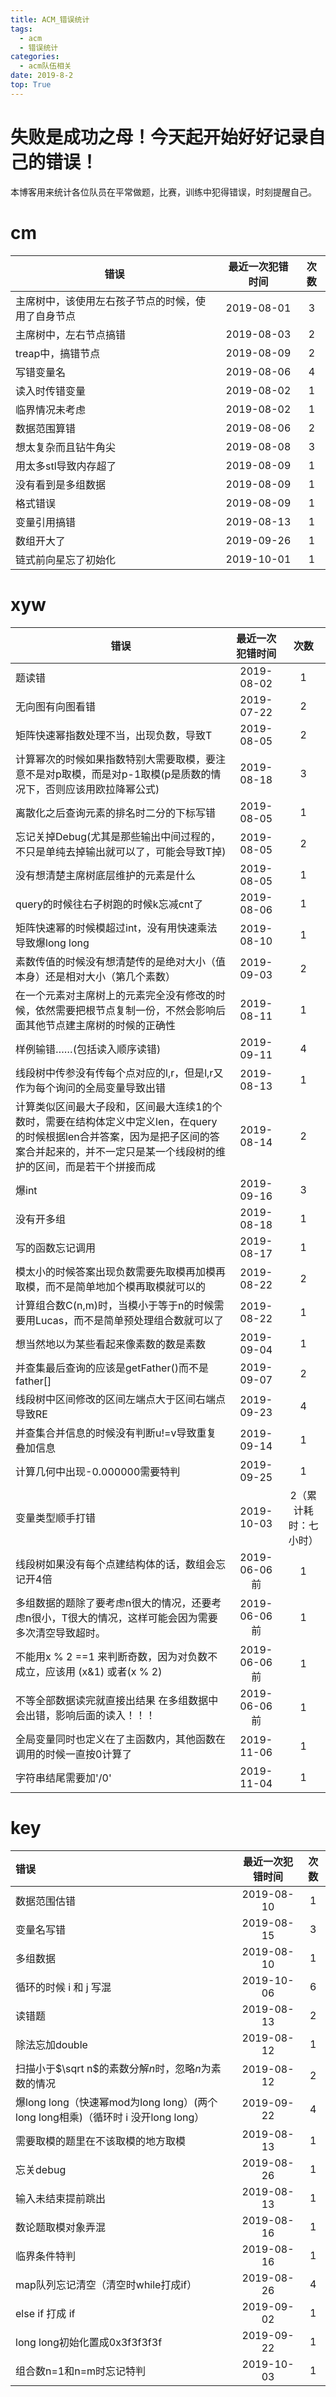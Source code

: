 ```yaml
---
title: ACM_错误统计
tags: 
  - acm
  - 错误统计
categories:
  - acm队伍相关 
date: 2019-8-2
top: True
---
```




# 失败是成功之母！今天起开始好好记录自己的错误！

本博客用来统计各位队员在平常做题，比赛，训练中犯得错误，时刻提醒自己。
<!-- more -->

# cm

|  错误 | 最近一次犯错时间 | 次数 |
| --- | :-:| :-: |
| 主席树中，该使用左右孩子节点的时候，使用了自身节点 |  2019-08-01 | 3 |
| 主席树中，左右节点搞错 | 2019-08-03 | 2 |
| treap中，搞错节点 | 2019-08-09 | 2 |
| 写错变量名 | 2019-08-06 | 4 |
| 读入时传错变量 | 2019-08-02 | 1 |
| 临界情况未考虑 | 2019-08-02 | 1 |
| 数据范围算错 | 2019-08-06 | 2 |
| 想太复杂而且钻牛角尖 | 2019-08-08 | 3 |
| 用太多stl导致内存超了 | 2019-08-09 | 1 |
| 没有看到是多组数据 | 2019-08-09 | 1 |
| 格式错误 | 2019-08-09 | 1 |
| 变量引用搞错 | 2019-08-13 | 1 |
| 数组开大了| 2019-09-26 | 1 |
| 链式前向星忘了初始化 | 2019-10-01 | 1 |


# xyw

|  错误 | 最近一次犯错时间 | 次数 |
| --- | :-:| :-: |
| 题读错 | 2019-08-02 | 1 |
| 无向图有向图看错 | 2019-07-22 | 2 |
| 矩阵快速幂指数处理不当，出现负数，导致T | 2019-08-05 | 2 |
| 计算幂次的时候如果指数特别大需要取模，要注意不是对p取模，而是对p-1取模(p是质数的情况下，否则应该用欧拉降幂公式) | 2019-08-18 | 3 |
| 离散化之后查询元素的排名时二分的下标写错 | 2019-08-05 | 1 |
| 忘记关掉Debug(尤其是那些输出中间过程的，不只是单纯去掉输出就可以了，可能会导致T掉) | 2019-08-05 | 2 |
| 没有想清楚主席树底层维护的元素是什么 | 2019-08-05 | 1 |
| query的时候往右子树跑的时候k忘减cnt了 | 2019-08-06 | 1 |
| 矩阵快速幂的时候模超过int，没有用快速乘法导致爆long long | 2019-08-10 | 1 |
| 素数传值的时候没有想清楚传的是绝对大小（值本身）还是相对大小（第几个素数） | 2019-09-03 | 2 |
| 在一个元素对主席树上的元素完全没有修改的时候，依然需要把根节点复制一份，不然会影响后面其他节点建主席树的时候的正确性 | 2019-08-11 | 1 |
| 样例输错……(包括读入顺序读错) | 2019-09-11 | 4 |
| 线段树中传参没有传每个点对应的l,r，但是l,r又作为每个询问的全局变量导致出错 | 2019-08-13 | 1 |
| 计算类似区间最大子段和，区间最大连续1的个数时，需要在结构体定义中定义len，在query的时候根据len合并答案，因为是把子区间的答案合并起来的，并不一定只是某一个线段树的维护的区间，而是若干个拼接而成 | 2019-08-14 | 2 |
| 爆int | 2019-09-16 | 3 |
| 没有开多组 | 2019-08-18 | 1 |
| 写的函数忘记调用 | 2019-08-17 | 1 |
| 模太小的时候答案出现负数需要先取模再加模再取模，而不是简单地加个模再取模就可以的 | 2019-08-22 | 2 |
| 计算组合数C(n,m)时，当模小于等于n的时候需要用Lucas，而不是简单预处理组合数就可以了 | 2019-08-22 | 1 |
| 想当然地以为某些看起来像素数的数是素数 | 2019-09-04 | 1 |
| 并查集最后查询的应该是getFather()而不是father[] | 2019-09-07 | 2 |
| 线段树中区间修改的区间左端点大于区间右端点导致RE | 2019-09-23 | 4 |
| 并查集合并信息的时候没有判断u!=v导致重复叠加信息 | 2019-09-14 | 1 |
| 计算几何中出现-0.000000需要特判 | 2019-09-25 | 1 |
| 变量类型顺手打错 | 2019-10-03 | 2（累计耗时：七小时） |
| 线段树如果没有每个点建结构体的话，数组会忘记开4倍 | 2019-06-06前 | 1 |
| 多组数据的题除了要考虑n很大的情况，还要考虑n很小，T很大的情况，这样可能会因为需要多次清空导致超时。 | 2019-06-06前 | 1 |
| 不能用x % 2 ==1 来判断奇数，因为对负数不成立，应该用 (x&1) 或者(x % 2) | 2019-06-06前 | 1 |
| 不等全部数据读完就直接出结果  在多组数据中会出错，影响后面的读入！！！   | 2019-06-06前 | 1 |
| 全局变量同时也定义在了主函数内，其他函数在调用的时候一直按0计算了 | 2019-11-06 | 1 |
| 字符串结尾需要加'/0' | 2019-11-04 | 1 |




# key

| 错误                                                         | 最近一次犯错时间 | 次数 |
| :----------------------------------------------------------- | :--------------: | :--: |
| 数据范围估错                                                 |    2019-08-10    |  1   |
| 变量名写错                                                   |    2019-08-15    |  3   |
| 多组数据                                                     |    2019-08-10    |  1   |
| 循环的时候 i 和 j 写混                                       |    2019-10-06    |  6   |
| 读错题                                                       |    2019-08-13    |  2   |
| 除法忘加double                                               |    2019-08-12    |  1   |
| 扫描小于$\sqrt n$的素数分解$n$时，忽略$n$为素数的情况        |    2019-08-12    |  2   |
| 爆long long（快速幂mod为long long）(两个long long相乘)（循环时 i 没开long long） |    2019-09-22    |  4   |
| 需要取模的题里在不该取模的地方取模                           |    2019-08-13    |  1   |
| 忘关debug                                                    |    2019-08-26    |  1   |
| 输入未结束提前跳出                                           |    2019-08-13    |  1   |
| 数论题取模对象弄混                                           |    2019-08-16    |  1   |
| 临界条件特判                                                 |    2019-08-16    |  1   |
| map队列忘记清空（清空时while打成if）                         |    2019-08-26    |  4   |
| else if 打成 if                                              |    2019-09-02    |  1   |
| long long初始化置成0x3f3f3f3f                                |    2019-09-22    |  1   |
| 组合数n=1和n=m时忘记特判                                     |    2019-10-03    |  1   |




